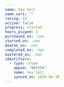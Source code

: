 ```yaml
---
name: Sea Salt
name_sort: ""
rating: 43
active: false
progress: started
hours_played: 3
purchased_on: .nan
started_on: .nan
beaten_on: .nan
completed_on: .nan
mastered_on: .nan
identifiers:
  - type: steam
    appid: "983350"
    name: Sea Salt
    synced_on: 2024-08-30
---
```

